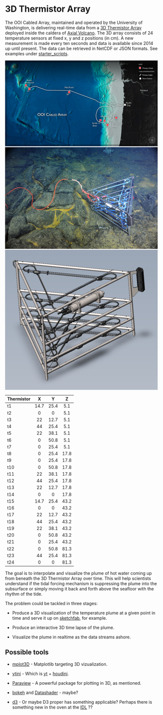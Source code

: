 # 3D Thermistor Array

The OOI Cabled Array, maintained and operated by the University of Washington, is delivering real-time data from a [3D Thermistor Array](http://www.interactiveoceans.washington.edu/story/Thermistor_Array) deployed inside the caldera of [Axial Volcano](http://www.interactiveoceans.washington.edu/story/Axial_Caldera_PN3B_Fully_Installed). The 3D array consists of 24 temperature sensors at fixed x, y and z positions (in cm). A new measurement is made every ten seconds and data is available since 2014 up until present. The data can be retrieved in NetCDF or JSON formats. See examples under [starter_scripts](https://github.com/friedrichknuth/ghw2017/tree/master/projects/VizHack/projects/3D_Thermistor_Array/starter_scripts).

<img src="./img/im1.jpg" width=500>

<img src="./img/im0.jpg" width=500>

<img src="./img/im2.png" width=500>

| Thermistor  | X    | Y    | Z    |
| ----------- |:----:|:----:|:----:|
| t1          | 14.7 | 25.4 | 5.1  |
| t2          | 0    | 0    | 5.1  |
| t3          | 22   | 12.7 | 5.1  |
| t4          | 44   | 25.4 | 5.1  |
| t5          | 22   | 38.1 | 5.1  |
| t6          | 0    | 50.8 | 5.1  |
| t7          | 0    | 25.4 | 5.1  |
| t8          | 0    | 25.4 | 17.8 |
| t9          | 0    | 25.4 | 17.8 |
| t10         | 0    | 50.8 | 17.8 |
| t11         | 22   | 38.1 | 17.8 |
| t12         | 44   | 25.4 | 17.8 |
| t13         | 22   | 12.7 | 17.8 |
| t14         | 0    | 0    | 17.8 |
| t15         | 14.7 | 25.4	| 43.2 |
| t16         | 0    | 0	| 43.2 |
| t17         | 22   | 12.7	| 43.2 |
| t18         | 44   | 25.4	| 43.2 |
| t19         | 22   | 38.1	| 43.2 |
| t20         | 0    | 50.8	| 43.2 |
| t21         | 0    | 25.4	| 43.2 |
| t22         | 0    | 50.8	| 81.3 |
| t23         | 44   | 25.4	| 81.3 |
| t24         | 0    | 0	| 81.3 |


The goal is to interpolate and visualize the plume of hot water coming up from beneath the 3D Thermistor Array over time. This will help scientists understand if the tidal forcing mechanism is suppressing the plume into the subsurface or simply moving it back and forth above the seafloor with the rhythm of the tide.

The problem could be tackled in three stages:

* Produce a 3D visualization of the temperature plume at a given point in time and serve it up on [sketchfab](http://yt-project.org/doc/visualizing/sketchfab.html), for example.

* Produce an interactive 3D time lapse of the plume.

* Visualize the plume in realtime as the data streams ashore.

## Possible tools

- [mplot3D](https://matplotlib.org/mpl_toolkits/mplot3d/tutorial.html) - Matplotlib targeting 3D vizualization.

- [ytini](http://www.ytini.com/) - Which is [yt](http://yt-project.org/doc/index.html) + [houdini](https://www.sidefx.com/).

- [Paraview](https://www.paraview.org/) - A powerful package for plotting in 3D, as mentioned.

- [bokeh](http://bokehplots.com/pages/about-bokeh.html) and [Datashader](https://datashader.readthedocs.io/en/latest/) - maybe?

- [d3](https://d3js.org) - Or maybe D3 proper has something applicable? Perhaps there is something new in the oven at the [IDL](https://idl.cs.washington.edu/) ??